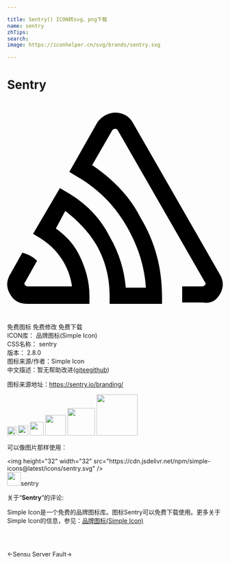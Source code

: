 ```yaml
---

title: Sentry() ICON转svg、png下载
name: sentry
zhTips: 
search: 
image: https://iconhelper.cn/svg/brands/sentry.svg

---
```


# Sentry  <small style="font-size: 60%;font-weight: 100"></small>

<div id="svg" class="svg-wrap">
<svg role="img" viewBox="0 0 24 24" xmlns="http://www.w3.org/2000/svg"><title>Sentry icon</title><path d="M23.663 21.572c.449-.748.449-1.496 0-2.244l-9.72-16.897c-.447-.747-1.195-1.048-1.943-1.048s-1.495.449-1.943 1.048L6.916 7.963l.748.449c2.393 1.346 4.336 3.289 5.682 5.682 1.197 2.094 1.944 4.336 2.094 6.73h-2.243c-.149-1.945-.748-3.889-1.794-5.684-1.047-2.093-2.692-3.738-4.785-4.935l-.749-.447-2.99 5.084.747.449c1.944 1.195 3.29 3.139 3.589 5.383H2.28c-.149 0-.3-.15-.3-.15s-.148-.15 0-.299l1.348-2.393c-.449-.447-1.048-.748-1.646-.896L.336 19.329c-.449.748-.449 1.496 0 2.244.448.746 1.046 1.045 1.943 1.045h6.879v-.896c0-1.645-.449-3.141-1.196-4.637-.599-1.195-1.496-2.093-2.542-2.84L6.467 12.3c1.347 1.046 2.543 2.243 3.439 3.739 1.047 1.793 1.496 3.738 1.496 5.682v.896h5.831v-.896c0-2.99-.747-5.982-2.392-8.673-1.197-2.394-3.141-4.337-5.385-5.833L11.7 3.328c.151-.15.3-.15.3-.15.15 0 .15 0 .299.15l9.721 16.896c.148.148 0 .299 0 .299s-.15.15-.3.15h-2.243v1.795h2.243c.896.149 1.495-.15 1.943-.896z"/></svg>
</div>
<detail full-name='sentry'></detail>

<div class="detail-page">
<p>
<span><span class="badge-success badge">免费图标</span> <span class="badge-success badge">免费修改</span>  <span class="badge-success badge">免费下载</span> </span>
<br/>
<span>
ICON库：
<span class="badge-secondary badge">品牌图标(Simple Icon)</span> 
</span>
<br/>
<span>
CSS名称：
<span class="badge-secondary badge">sentry</span> 
</span>

<br/>
<span>
版本：
<span class="badge-secondary badge">2.8.0</span> 
</span>
<br/>
<span>图标来源/作者：<span class="badge-light badge">Simple Icon</span></span> 
<br/>
<span class="zh-detail">中文描述：暂无<span class="help-link"><span>帮助改进</span>(<a href="https://gitee.com/liuwave/icon-helper/edit/master/json/brands/sentry.json" target="_blank" rel="noopener noreferrer">gitee</a><a href="https://github.com/liuwave/icon-helper/edit/master/json/brands/sentry.json" target="_blank" rel="noopener noreferrer">github</a></span>)</span><br/>
</p>
</div><div class="description description alert alert-light"><p>图标来源地址：<a href="https://sentry.io/branding/" target="_blank" rel="noopener noreferrer">https://sentry.io/branding/</a></p></div>
<div class="alert alert-dark">
<img height="21" width="21" src="https://cdn.jsdelivr.net/npm/simple-icons@latest/icons/sentry.svg" />
<img height="24" width="24" src="https://cdn.jsdelivr.net/npm/simple-icons@latest/icons/sentry.svg" />
<img height="32" width="32" src="https://cdn.jsdelivr.net/npm/simple-icons@latest/icons/sentry.svg" />
<img height="48" width="48" src="https://cdn.jsdelivr.net/npm/simple-icons@latest/icons/sentry.svg" />
<img height="64" width="64" src="https://cdn.jsdelivr.net/npm/simple-icons@latest/icons/sentry.svg" />
<img height="96" width="96" src="https://cdn.jsdelivr.net/npm/simple-icons@latest/icons/sentry.svg" />

</div>
<div>
  <p>可以像图片那样使用：    
  </p>
  <div class="alert alert-primary" style="font-size: 14px">
    &lt;img height="32" width="32" src="https://cdn.jsdelivr.net/npm/simple-icons@latest/icons/sentry.svg" /&gt;
    <copy-btn content='<img height="32" width="32" src="https://cdn.jsdelivr.net/npm/simple-icons@latest/icons/sentry.svg" />'></copy-btn>
  </div>
  <div class="alert alert-secondary">
    <img height="32" width="32" src="https://cdn.jsdelivr.net/npm/simple-icons@latest/icons/sentry.svg" />sentry
    <copy-btn content="sentry" btn-title="复制图标名称"></copy-btn>
  </div>
</div>
<div class="icon-detail__container">
<p>关于“<b>Sentry</b>”的评论:</p>
</div>
<Vssue title="关于“Sentry”的评论" />
<div><p>Simple Icon是一个免费的品牌图标库。图标Sentry可以免费下载使用。更多关于  Simple Icon的信息，参见：<a target="_blank" href="https://iconhelper.cn/brands.html">品牌图标(Simple Icon)</a>
</p></div>


<div style="padding:2rem 0 " class="page-nav"><p class="inner"><span class="prev">←<router-link to="/icon/sensu.html">Sensu</router-link></span> <span class="next"><router-link to="/icon/server-fault.html">Server Fault</router-link>→</span></p></div>
